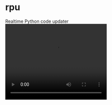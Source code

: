 # rpu
Realtime Python code updater
<video width="320" height="240" controls>
  <source src="https://github.com/raspiduino/rpu/raw/main/demo.webm" type="video/webm">
</video>
